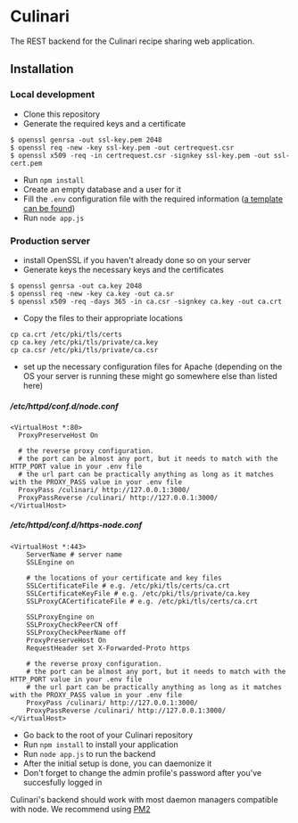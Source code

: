# Culinari

The REST backend for the Culinari recipe sharing web application.

## Installation

### Local development
* Clone this repository
* Generate the required keys and a certificate

```
$ openssl genrsa -out ssl-key.pem 2048
$ openssl req -new -key ssl-key.pem -out certrequest.csr
$ openssl x509 -req -in certrequest.csr -signkey ssl-key.pem -out ssl-cert.pem
```
* Run `npm install`
* Create an empty database and a user for it
* Fill the `.env` configuration file with the required information ([a template can be found](.env.template))
* Run `node app.js`

### Production server
* install OpenSSL if you haven't already done so on your server
* Generate keys the necessary keys and the certificates
```
$ openssl genrsa -out ca.key 2048
$ openssl req -new -key ca.key -out ca.sr
$ openssl x509 -req -days 365 -in ca.csr -signkey ca.key -out ca.crt
```

* Copy the files to their appropriate locations
```
cp ca.crt /etc/pki/tls/certs
cp ca.key /etc/pki/tls/private/ca.key
cp ca.csr /etc/pki/tls/private/ca.csr
```

* set up the necessary configuration files for Apache (depending on the OS your server is running these might go somewhere else than listed here)

##### /etc/httpd/conf.d/node.conf
```
<VirtualHost *:80>
  ProxyPreserveHost On

  # the reverse proxy configuration.
  # the port can be almost any port, but it needs to match with the HTTP_PORT value in your .env file
  # the url part can be practically anything as long as it matches with the PROXY_PASS value in your .env file
  ProxyPass /culinari/ http://127.0.0.1:3000/
  ProxyPassReverse /culinari/ http://127.0.0.1:3000/
</VirtualHost>
```

##### /etc/httpd/conf.d/https-node.conf
```
<VirtualHost *:443>
    ServerName # server name
    SSLEngine on

    # the locations of your certificate and key files
    SSLCertificateFile # e.g. /etc/pki/tls/certs/ca.crt
    SSLCertificateKeyFile # e.g. /etc/pki/tls/private/ca.key
    SSLProxyCACertificateFile # e.g. /etc/pki/tls/certs/ca.crt

    SSLProxyEngine on
    SSLProxyCheckPeerCN off
    SSLProxyCheckPeerName off
    ProxyPreserveHost On
    RequestHeader set X-Forwarded-Proto https

    # the reverse proxy configuration.
    # the port can be almost any port, but it needs to match with the HTTP_PORT value in your .env file
    # the url part can be practically anything as long as it matches with the PROXY_PASS value in your .env file
    ProxyPass /culinari/ http://127.0.0.1:3000/
    ProxyPassReverse /culinari/ http://127.0.0.1:3000/
</VirtualHost>
```

* Go back to the root of your Culinari repository
* Run `npm install` to install your application
* Run `node app.js` to run the backend
* After the initial setup is done, you can daemonize it
* Don't forget to change the admin profile's password after you've succesfully logged in

Culinari's backend should work with most daemon managers compatible with node. We recommend using [PM2](https://pm2.keymetrics.io/)